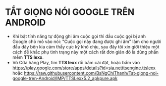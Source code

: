 # TẮT GIỌNG NÓI GOOGLE TRÊN ANDROID #

  - Khi bật tính năng tự động ghi âm cuộc gọi thì đầu cuộc gọi bị anh Google chỏ mỏ vào nói: "Cuộc gọi này đang được ghi âm" làm cho người đầu dây bên kia cảm thấy cực kỳ khó chịu, sau đây tôi xin giới thiệu một cách để khắc phụ tình trạng này một cách rất đơn giản đó là dùng phần mềm **TTS lexx**.
  - Vô Cửa hàng Play, tìm **TTS lexx** rồi bấm cài đặt, hoặc bấm vào https://play.google.com/store/apps/details?id=sia.netttsengine.ttslexx hoặc https://raw.githubusercontent.com/BsNgChiThanh/Tat-giong-noi-google-tren-Android/IMP/TTSLexx5.2_apkpure.apk
